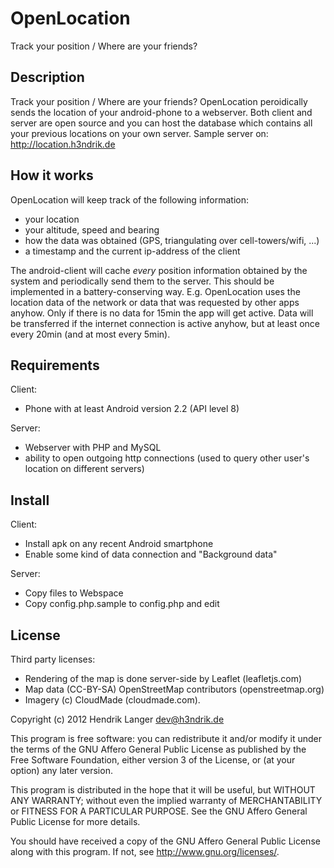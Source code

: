 OpenLocation
============

Track your position / Where are your friends?


Description
--------------------------------------
Track your position / Where are your friends?
OpenLocation peroidically sends the location of your android-phone to a webserver. Both client and server are open source and you can host the database which contains all your previous locations on your own server.
Sample server on: http://location.h3ndrik.de


How it works
--------------------------------------
OpenLocation will keep track of the following information:
- your location
- your altitude, speed and bearing
- how the data was obtained (GPS, triangulating over cell-towers/wifi, ...)
- a timestamp and the current ip-address of the client

The android-client will cache _every_ position information obtained by the system and periodically send them to the server.
This should be implemented in a battery-conserving way. E.g. OpenLocation uses the location data of the network or data that was requested by other apps anyhow. Only if there is no data for 15min the app will get active. Data will be transferred if the internet connection is active anyhow, but at least once every 20min (and at most every 5min).


Requirements
--------------------------------------
Client:
- Phone with at least Android version 2.2 (API level 8)

Server:
- Webserver with PHP and MySQL
- ability to open outgoing http connections (used to query other user's location on different servers)

Install
--------------------------------------
Client:
- Install apk on any recent Android smartphone
- Enable some kind of data connection and "Background data"

Server:
- Copy files to Webspace
- Copy config.php.sample to config.php and edit

License
--------------------------------------
Third party licenses:
- Rendering of the map is done server-side by Leaflet (leafletjs.com)
- Map data (CC-BY-SA) OpenStreetMap contributors (openstreetmap.org)
- Imagery (c) CloudMade (cloudmade.com).

Copyright (c) 2012 Hendrik Langer <dev@h3ndrik.de>

This program is free software: you can redistribute it and/or modify
it under the terms of the GNU Affero General Public License as
published by the Free Software Foundation, either version 3 of the
License, or (at your option) any later version.

This program is distributed in the hope that it will be useful,
but WITHOUT ANY WARRANTY; without even the implied warranty of
MERCHANTABILITY or FITNESS FOR A PARTICULAR PURPOSE.  See the
GNU Affero General Public License for more details.

You should have received a copy of the GNU Affero General Public License
along with this program.  If not, see <http://www.gnu.org/licenses/>.
